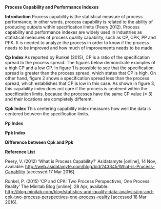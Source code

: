 **Process Capability and Performance Indexes**

**Introduction**
Process capability is the statistical measure of process performance; in other words, process capability is related to the ability of producing outputs within specification limits (Peery 2012). Process capability and performance indexes are widely used in industries as statistical measures of process quality capability, such as CP, CPK, PP and PPK. It is needed to analyze the process in order to know if the process needs to be improved and how much of improvements needs to be made.

**Cp Index**
As reported by Runkel (2015), CP is a ratio of the specification spread to the process spread. The figures below demonstrate examples of a high CP and a low CP. In figure 1 is possible to see that the specification spread is greater than the process spread, which states that CP is high. On other hand, figure 2 shows a specification spread less than the process spread, which establishes that CP is low in this case. As shown in figure 3, this capability index does not care if the process is centered within the specification limits, because the processes have the same CP value (≈ 3) and their locations are completely different.

**Cpk Index**
This centering capability index measures how well the data is centered between the specification limits.

**Pp Index**

**Ppk Index**

**Difference between Cpk and Ppk**

**Reference List**

Peery, V. (2012) ‘What is Process Capability?’ Asidatamyte [online], 14 Nov, available: http://web.asidatamyte.com/blog/bid/243345/What-is-Process-Capability
[accessed 17 Mar 2016].

Runkel, P. (2015) ‘CP and CPK: Two Process Perspectives, One Process Reality’ The Minitab Blog [online], 28 Apr, available: http://blog.minitab.com/blog/statistics-and-quality-data-analysis/cp-and-cpk-two-process-perspectives-one-process-reality [accessed 18 Mar 2016].



